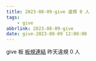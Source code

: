 ```yaml
---
title: 2023-08-09-give 違規 0 人
tags:
    - give
abbrlink: 2023-08-09-give
date: give-2023-08-09 12:00:00
---
```

give 板 [板規連結](https://www.ptt.cc/bbs/give/M.1612495900.A.C32.html)
昨天違規 0 人
